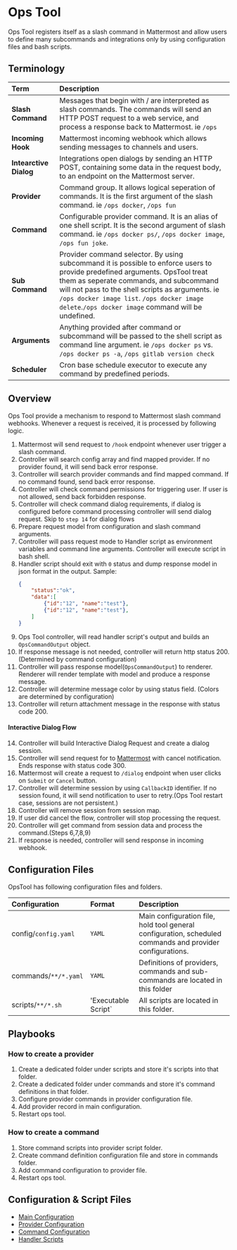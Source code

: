 # Ops Tool

Ops Tool registers itself as a slash command in Mattermost and allow users to define many subcommands and integrations only by using configuration files and bash scripts.

## Terminology

| Term | Description |
| :--  | :-- |
| __Slash Command__ | Messages that begin with / are interpreted as slash commands. The commands will send an HTTP POST request to a web service, and process a response back to Mattermost. ie `/ops` |
| __Incoming Hook__ | Mattermost incoming webhook which allows sending messages to channels and users. |
| __Intearctive Dialog__ | Integrations open dialogs by sending an HTTP POST, containing some data in the request body, to an endpoint on the Mattermost server. |
| __Provider__ | Command group. It allows logical seperation of commands. It is the first argument of the slash command. ie `/ops docker`, `/ops fun` |
| __Command__ | Configurable provider command. It is an alias of one shell script. It is the second argument of slash command. ie `/ops docker ps/`, `/ops docker image`, `/ops fun joke`. |
| __Sub Command__ | Provider command selector. By using subcommand it is possible to enforce users to provide predefined arguments. OpsTool treat them as seperate commands, and subcommand will not pass to the shell scripts as arguments. ie `/ops docker image list`. `/ops docker image delete`.`/ops docker image` command will be undefined. | 
| __Arguments__ | Anything provided after command or subcommand will be passed to the shell script as command line argument. ie `/ops docker ps` vs. `/ops docker ps -a`, `/ops gitlab version check` |
| __Scheduler__ | Cron base schedule executor to execute any command by predefined periods. |

## Overview

Ops Tool provide a mechanism to respond to Mattermost slash command webhooks. Whenever a request is received, it is processed by following logic.

1. Mattermost will send request to `/hook` endpoint whenever user trigger a slash command.
2. Controller will search config array and find mapped provider. If no provider found, it will send back error response.
3. Controller will search provider commands and find mapped command. If no command found, send back error response.
4. Controller will check command permissions for triggering user. If user is not allowed, send back forbidden response.
5. Controller will check command dialog requirements, if dialog is configured before command processing controller will send dialog request. Skip to `step 14` for dialog flows
6. Prepare request model from configuration and slash command arguments.
7. Controller will pass request mode to Handler script as environment variables and command line arguments. Controller will execute script in bash shell. 
8. Handler script should exit with `0` status and dump response model in json format in the output.
Sample: 
    ```json
    {
        "status":"ok",
        "data":[
            {"id":"12", "name":"test"},
            {"id":"12", "name":"test"},
        ]
    }
    ```
9. Ops Tool controller, will read handler script's output and builds an `OpsCommandOutput` object.
10. If response message is not needed, controller will return http status 200. (Determined by command configuration)
11. Controller will pass response model(`OpsCommandOutput`) to renderer. Renderer will render template with model and produce a response message.
12. Controller will determine message color by using status field. (Colors are determined by configuration)
13. Controller will return attachment message in the response with status code 200.

#### Interactive Dialog Flow

14. Controller will build Interactive Dialog Request and create a dialog session.
15. Controller will send request for to [Mattermost](https://developers.mattermost.com/integrate/admin-guide/admin-interactive-dialogs/) with cancel notification. Ends response with status code 300.
16. Mattermost will create a request to `/dialog` endpoint when user clicks on `Submit` or `Cancel` button.
17. Controller will determine session by using `CallbackID` identifier. If no session found, it will send notification to user to retry.(Ops Tool restart case, sessions are not persistent.)
18. Controller will remove session from session map.
19. If user did cancel the flow, controller will stop processing the request.
20. Controller will get command from session data and process the command.(Steps 6,7,8,9)
21. If response is needed, controller will send response in incoming webhook.


## Configuration Files

OpsTool has following configuration files and folders.

| Configuration | Format | Description |
| :-- | :-- | :--| 
| config/`config.yaml` | `YAML` | Main configuration file, hold tool general configuration, scheduled commands and provider configurations. |
| commands/`**/*.yaml` | `YAML` | Definitions of providers, commands and sub-commands are located in this folder|
| scripts/`**/*.sh` | 'Executable Script` | All scripts are located in this folder. |

## Playbooks

### How to create a provider

1. Create a dedicated folder under scripts and store it's scripts into that folder.
2. Create a dedicated folder under commands and store it's command definitions in that folder.
3. Configure provider commands in provider configuration file.
3. Add provider record in main configuration.
4. Restart ops tool.

### How to create a command

1. Store command scripts into provider script folder.
2. Create command definition configuration file and store in commands folder.
3. Add command configuration to provider file.
4. Restart ops tool.

## Configuration & Script Files

* [Main Configuration](./main_configuration.md)
* [Provider Configuration](./provider_configuration.md)
* [Command Configuration](./command_configuration.md)
* [Handler Scripts](./handler_script.md)
